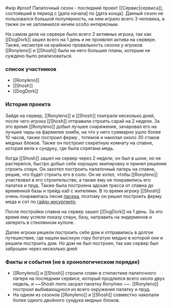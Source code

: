 #wip
#proof
Палаточный сезон - последний проект [[Сервис|сервиса]], состоявший в период с [дата начала] по [дата конца]. Данный сезон не пользовался большой популярность, на нем играло всего 3 человека, а также он не запомнился ничем особо интересным.

На самом деле на сервере было всего 2 активных игрока, так как [[DogDork]] зашел всего на 1 день и не проявлял актива на сервере. Также, несмотря на крайнюю провальность сезона у игроков [[Ronyleno]] и [[Shosh]] были на него большие планы, которым не суждено было реализоваться.

### список участников
* [[Ronyleno]]
* [[Shosh]]
* [[DogDork]]

### История проекта
Зайдя на сервер, [[Ronyleno]] и [[Shosh]] поиграли несколько дней, после чего игрока [[Shosh]] отправили строить сарай на 2 недели. За это время [[Ronyleno]] добыл лучшее снаряжение, зачаровал его на лучшие чары на фармилке зомби, на что у него суммарно ушло более 10 часов, также построил ферму , тотемов и накопал около 30 стаков медных блоков. Также он построил секретную комнату на спавне, которая вела к сундуку, где была спрятана медь.

Когда [[Shosh]] зашел на сервер через 2 недели, он был в шоке, но не растерялся, быстро добыл себе хорошую экипировку и принял решение строить спаун. Он захотел построить палаточный лагерь на спавне, решив, что будет строить его в соло. Он не хотел, чтобы [[Ronyleno]] участвовал в его строительстве, а также ему не понравились его палатка и пруд. Также была построена адская трасса от спавна до временной базы и трейд-хаб с жителями. В то время игроку [[Shosh]] очень понравилась песня [пасека](https://www.youtube.com/watch?v=g2J4cRJX-Mg), поэтому он решил построить ферму меда и сот по [гайду инсургенто](https://www.youtube.com/watch?v=umsJtsRRyow).

После постройки спавна на сервер зашел [[DogDork]] на 1 день. За это время ему успели показу спаун, базу, натравить на эндерменов и запереть в стеклянном куполе.

Далее игроки решели построить себе дом и отправились в долгое путешествие, где нашли высокую гору богатую медью в которой они и решили построить дом. Но дом не был построен, так как сервер был заброшен через несколько дней


### Факты и события (не в хронологическом порядке)

* [[Ronyleno]] и [[Shosh]] строили спавн в стилистике палаточного лагеря на последним сервисе, который продлился всего около двух недель, и ~~Shosh люто засрал палатку Ronylneo ~~. [[Ronyleno]] построил выбивающуюся из всего окружения палатку и пруд. 
* На одном из сезонов [[Ronyleno]] и [[Shosh]] совместно накопали более одного двойного сундука медных блоков.